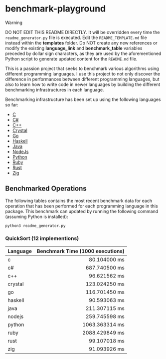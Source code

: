 # benchmark-playground

> [!WARNING]  
> DO NOT EDIT THIS README DIRECTLY. It will be overridden every time the `readme_generator.py` file is executed. Edit the `README_TEMPLATE.md` file instead within the **templates** folder. Do NOT create any new references or modify the existing **language_link** and **benchmark_table** variables preceded by dollar sign characters, as they are used by the aforementioned Python script to generate updated content for the `README.md` file.

This is a passion project that seeks to benchmark various algorithms using different programming languages. I use this project to not only discover the difference in performances between different programming languages, but also to learn how to write code in newer languages by building the different benchmarking infrastructures in each language.

Benchmarking infrastructure has been set up using the following languages so far:

* [C](https://github.com/rdelacrz/benchmark-playground/tree/main/languages/c)
* [C#](https://github.com/rdelacrz/benchmark-playground/tree/main/languages/c%23)
* [C++](https://github.com/rdelacrz/benchmark-playground/tree/main/languages/c%2B%2B)
* [Crystal](https://github.com/rdelacrz/benchmark-playground/tree/main/languages/crystal)
* [Go](https://github.com/rdelacrz/benchmark-playground/tree/main/languages/go)
* [Haskell](https://github.com/rdelacrz/benchmark-playground/tree/main/languages/haskell)
* [Java](https://github.com/rdelacrz/benchmark-playground/tree/main/languages/java)
* [NodeJs](https://github.com/rdelacrz/benchmark-playground/tree/main/languages/nodejs)
* [Python](https://github.com/rdelacrz/benchmark-playground/tree/main/languages/python)
* [Ruby](https://github.com/rdelacrz/benchmark-playground/tree/main/languages/ruby)
* [Rust](https://github.com/rdelacrz/benchmark-playground/tree/main/languages/rust)
* [Zig](https://github.com/rdelacrz/benchmark-playground/tree/main/languages/zig)

## Benchmarked Operations

The following tables contains the most recent benchmark data for each operation that has been performed for each programming language in this package. This benchmark can updated by running the following command (assuming Python is installed):

```
python3 readme_generator.py
```

### QuickSort (12 implementions)
Language | Benchmark Time (1000 executions)
-- | -:
c | 80.104000 ms
c# | 687.740500 ms
c++ | 96.621562 ms
crystal | 123.024250 ms
go | 116.701450 ms
haskell | 90.593063 ms
java | 211.307115 ms
nodejs | 259.745598 ms
python | 1063.363314 ms
ruby | 2088.429849 ms
rust | 99.107018 ms
zig | 91.093926 ms

